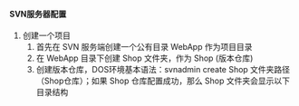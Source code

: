 #### SVN服务器配置

1. 创建一个项目
   1. 首先在 SVN 服务端创建一个公有目录 WebApp 作为项目目录
   2. 在 WebApp 目录下创建 Shop 文件夹，作为 Shop (版本仓库)
   3. 创建版本仓库，DOS环境基本语法：svnadmin create Shop 文件夹路径（Shop仓库）；如果 Shop 仓库配置成功，那么 Shop 文件夹会显示以下目录结构

